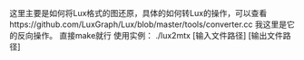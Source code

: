 这里主要是如何将Lux格式的图还原，具体的如何转Lux的操作，可以查看https://github.com/LuxGraph/Lux/blob/master/tools/converter.cc
我这里是它的反向操作。
直接make就行
使用实例：
./lux2mtx [输入文件路径] [输出文件路径]
